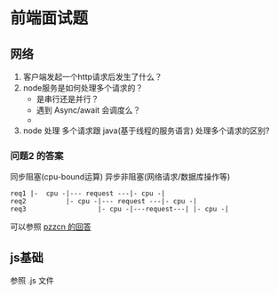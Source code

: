 # 前端面试题

## 网络

1. 客户端发起一个http请求后发生了什么？
2. node服务是如何处理多个请求的？
    * 是串行还是并行？
    * 遇到 Async/await 会调度么？
    * 
3. node 处理 多个请求跟 java(基于线程的服务语言) 处理多个请求的区别?

### 问题2 的答案
同步阻塞(cpu-bound运算)
异步非阻塞(网络请求/数据库操作等)

```
req1 |-  cpu -|--- request ---|- cpu -|
req2          |- cpu -|--- request ---|- cpu -|
req3                  |- cpu -|---request---| |- cpu -|
```

可以参照 [pzzcn 的回答](https://cnodejs.org/topic/5c8b0a4a7ce0df3732428254)
## js基础

参照 .js 文件